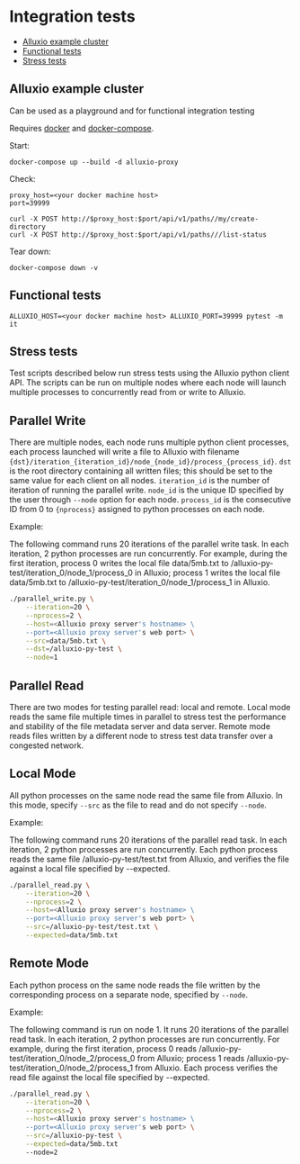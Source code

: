 # Integration tests

<!-- TOC -->

- [Alluxio example cluster](#alluxio-example-cluster)
- [Functional tests](#functional-tests)
- [Stress tests](#stress-tests)

<!-- /TOC -->


## Alluxio example cluster

Can be used as a playground and for functional integration testing

Requires [docker](https://www.docker.com/) and [docker-compose](https://docs.docker.com/compose/).

Start:

```
docker-compose up --build -d alluxio-proxy
```

Check:

```
proxy_host=<your docker machine host>
port=39999

curl -X POST http://$proxy_host:$port/api/v1/paths//my/create-directory
curl -X POST http://$proxy_host:$port/api/v1/paths///list-status
```

Tear down:

```
docker-compose down -v
```

## Functional tests

```
ALLUXIO_HOST=<your docker machine host> ALLUXIO_PORT=39999 pytest -m it
```

## Stress tests

Test scripts described below run stress tests using the Alluxio python client API.
The scripts can be run on multiple nodes where each node will launch multiple
processes to concurrently read from or write to Alluxio.


## Parallel Write

There are multiple nodes, each node runs multiple python client processes,
each process launched will write a file to Alluxio with filename
`{dst}/iteration_{iteration_id}/node_{node_id}/process_{process_id}`.
`dst` is the root directory containing all written files; this should be set to
the same value for each client on all nodes.
`iteration_id` is the number of iteration of running the parallel write.
`node_id` is the unique ID specified by the user through `--node` option for
each node.
`process_id` is the consecutive ID from 0 to `{nprocess}` assigned to python
processes on each node.

Example:

The following command runs 20 iterations of the parallel write task.
In each iteration, 2 python processes are run concurrently.
For example, during the first iteration,
process 0 writes the local file data/5mb.txt to /alluxio-py-test/iteration_0/node_1/process_0 in Alluxio;
process 1 writes the local file data/5mb.txt to /alluxio-py-test/iteration_0/node_1/process_1 in Alluxio.

```bash
./parallel_write.py \
	--iteration=20 \
	--nprocess=2 \
	--host=<Alluxio proxy server's hostname> \
	--port=<Alluxio proxy server's web port> \
	--src=data/5mb.txt \
	--dst=/alluxio-py-test \
	--node=1
```


## Parallel Read

There are two modes for testing parallel read: local and remote.
Local mode reads the same file multiple times in parallel to stress test the
performance and stability of the file metadata server and data server.
Remote mode reads files written by a different node to stress test data transfer
over a congested network.

## Local Mode

All python processes on the same node read the same file from Alluxio.
In this mode, specify `--src` as the file to read and do not specify `--node`.


Example:

The following command runs 20 iterations of the parallel read task.
In each iteration, 2 python processes are run concurrently.
Each python process reads the same file /alluxio-py-test/test.txt from Alluxio,
and verifies the file against a local file specified by --expected.

```bash
./parallel_read.py \
	--iteration=20 \
	--nprocess=2 \
	--host=<Alluxio proxy server's hostname> \
	--port=<Alluxio proxy server's web port> \
	--src=/alluxio-py-test/test.txt \
	--expected=data/5mb.txt
```


## Remote Mode

Each python process on the same node reads the file written by the corresponding
process on a separate node, specified by `--node`.

Example:

The following command is run on node 1.
It runs 20 iterations of the parallel read task.
In each iteration, 2 python processes are run concurrently.
For example, during the first iteration,
process 0 reads /alluxio-py-test/iteration_0/node_2/process_0 from Alluxio;
process 1 reads /alluxio-py-test/iteration_0/node_2/process_1 from Alluxio.
Each process verifies the read file against the local file specified by --expected.

```bash
./parallel_read.py \
	--iteration=20 \
	--nprocess=2 \
	--host=<Alluxio proxy server's hostname> \
	--port=<Alluxio proxy server's web port> \
	--src=/alluxio-py-test \
	--expected=data/5mb.txt
	--node=2
```
